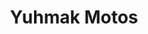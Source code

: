 ---
title: "Yuhmak Motos"
url: /san-fernando-del-valle-de-catamarca/yuhmak-motos/
shop: motocicleta
---